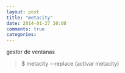 ```yaml
---
layout: post
title: "metacity"
date: 2014-01-27 20:08
comments: true
categories: 
---
```

gestor de ventanas

>$ metacity --replace (activar metacity)

